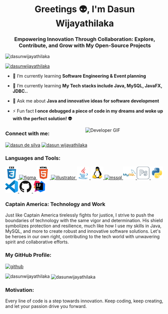 <h1 align="center">Greetings 👽, I'm Dasun Wijayathilaka</h1>
<h3 align="center">Empowering Innovation Through Collaboration: Explore, Contribute, and Grow with My Open-Source Projects</h3>

<p align="left"> <img src="https://komarev.com/ghpvc/?username=dasunwijayathilaka&label=Profile%20views&color=0e75b6&style=flat" alt="dasunwijayathilaka" /> </p>

<p align="left"> <a href="https://github.com/ryo-ma/github-profile-trophy"><img src="https://github-profile-trophy.vercel.app/?username=dasunwijayathilaka" alt="dasunwijayathilaka" /></a> </p>

- 🔭 I’m currently learning **Software Engineering & Event planning**

- 🌱 I’m currently learning **My Tech stacks include Java, MySQL, JavaFX, JDBC..**

- 💬 Ask me about **Java and innovative ideas for software development**

- ⚡ Fun fact **I once debugged a piece of code in my dreams and woke up with the perfect solution! 👽**

<img align="right" src="https://media.giphy.com/media/ES9cAJlcxblRESzOH1/giphy.gif" alt="Developer GIF" width="250" />

<h3 align="left">Connect with me:</h3>
<p align="left">
<a href="https://linkedin.com/in/dasun de silva" target="blank"><img align="center" src="https://raw.githubusercontent.com/rahuldkjain/github-profile-readme-generator/master/src/images/icons/Social/linked-in-alt.svg" alt="dasun de silva" height="30" width="40" /></a>
<a href="https://fb.com/dasun wijayathilaka" target="blank"><img align="center" src="https://raw.githubusercontent.com/rahuldkjain/github-profile-readme-generator/master/src/images/icons/Social/facebook.svg" alt="dasun wijayathilaka" height="30" width="40" /></a>
</p>

<h3 align="left">Languages and Tools:</h3>
<p align="left"> 
    <a href="https://www.w3schools.com/css/" target="_blank" rel="noreferrer"> <img src="https://raw.githubusercontent.com/devicons/devicon/master/icons/css3/css3-original-wordmark.svg" alt="css3" width="40" height="40"/> </a> 
    <a href="https://www.figma.com/" target="_blank" rel="noreferrer"> <img src="https://www.vectorlogo.zone/logos/figma/figma-icon.svg" alt="figma" width="40" height="40"/> </a> 
    <a href="https://www.w3.org/html/" target="_blank" rel="noreferrer"> <img src="https://raw.githubusercontent.com/devicons/devicon/master/icons/html5/html5-original-wordmark.svg" alt="html5" width="40" height="40"/> </a> 
    <a href="https://www.adobe.com/in/products/illustrator.html" target="_blank" rel="noreferrer"> <img src="https://www.vectorlogo.zone/logos/adobe_illustrator/adobe_illustrator-icon.svg" alt="illustrator" width="40" height="40"/> </a> 
    <a href="https://www.java.com" target="_blank" rel="noreferrer"> <img src="https://raw.githubusercontent.com/devicons/devicon/master/icons/java/java-original.svg" alt="java" width="40" height="40"/> </a> 
    <a href="https://www.linux.org/" target="_blank" rel="noreferrer"> <img src="https://raw.githubusercontent.com/devicons/devicon/master/icons/linux/linux-original.svg" alt="linux" width="40" height="40"/> </a> 
    <a href="https://www.microsoft.com/en-us/sql-server" target="_blank" rel="noreferrer"> <img src="https://www.svgrepo.com/show/303229/microsoft-sql-server-logo.svg" alt="mssql" width="40" height="40"/> </a> 
    <a href="https://www.mysql.com/" target="_blank" rel="noreferrer"> <img src="https://raw.githubusercontent.com/devicons/devicon/master/icons/mysql/mysql-original-wordmark.svg" alt="mysql" width="40" height="40"/> </a> 
    <a href="https://www.photoshop.com/en" target="_blank" rel="noreferrer"> <img src="https://raw.githubusercontent.com/devicons/devicon/master/icons/photoshop/photoshop-line.svg" alt="photoshop" width="40" height="40"/> </a> 
    <a href="https://www.python.org" target="_blank" rel="noreferrer"> <img src="https://raw.githubusercontent.com/devicons/devicon/master/icons/python/python-original.svg" alt="python" width="40" height="40"/> </a> 
    <a href="https://code.visualstudio.com/" target="_blank" rel="noreferrer"> <img src="https://raw.githubusercontent.com/devicons/devicon/master/icons/vscode/vscode-original.svg" alt="vscode" width="40" height="40"/> </a> 
    <a href="https://github.com/" target="_blank" rel="noreferrer"> <img src="https://raw.githubusercontent.com/devicons/devicon/master/icons/github/github-original.svg" alt="github" width="40" height="40"/> </a>
    <a href="https://www.jetbrains.com/idea/" target="_blank" rel="noreferrer"> <img src="https://raw.githubusercontent.com/devicons/devicon/master/icons/intellij/intellij-original.svg" alt="intellij" width="40" height="40"/> </a>
   
</p>

<h3 align="left">Captain America: Technology and Work</h3>
<p align="left">
Just like Captain America tirelessly fights for justice, I strive to push the boundaries of technology with the same vigor and determination. His shield symbolizes protection and resilience, much like how I use my skills in Java, MySQL, and more to create robust and innovative software solutions. Let's be heroes in our own right, contributing to the tech world with unwavering spirit and collaborative efforts.
</p>

<h3 align="left">My GitHub Profile:</h3>
<p align="left">
<a href="https://github.com/dasunwijayathilaka" target="blank"><img align="center" src="https://raw.githubusercontent.com/rahuldkjain/github-profile-readme-generator/master/src/images/icons/Social/github.svg" alt="github" height="30" width="40" /></a>
</p>

<p><img align="left" src="https://github-readme-stats.vercel.app/api/top-langs?username=dasunwijayathilaka&show_icons=true&locale=en&layout=compact" alt="dasunwijayathilaka" /></p>

<p>&nbsp;<img align="center" src="https://github-readme-stats.vercel.app/api?username=dasunwijayathilaka&show_icons=true&locale=en" alt="dasunwijayathilaka" /></p>

<h3 align="left">Motivation:</h3>
<p align="left"> Every line of code is a step towards innovation. Keep coding, keep creating, and let your passion drive you forward.</p>

